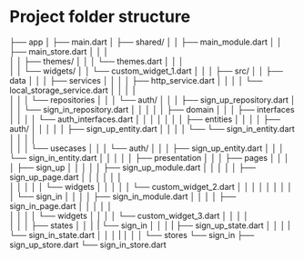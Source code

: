 # Project folder structure

├── app
│   ├── main.dart
│   ├── shared/
│   │   ├── main_module.dart
│   │   ├── main_store.dart
│   │   │   
│   │   ├── themes/
│   │   │   └── themes.dart
│   │   │   
│   │   └── widgets/
│   │       └── custom_widget_1.dart
│   │
│   ├── src/
│   │   ├── data
│   │   │   ├── services
│   │   │   │   ├── http_service.dart
│   │   │   │   └── local_storage_service.dart
│   │   │   │  
│   │   │   └── repositories
│   │   │       └── auth/
│   │   │           ├── sign_up_repository.dart
│   │   │           └── sign_in_repository.dart
│   │   │
│   │   ├── domain
│   │   │   ├── interfaces
│   │   │   │   └── auth_interfaces.dart
│   │   │   │
│   │   │   ├── entities
│   │   │   │   ├── auth/
│   │   │   │   │   ├── sign_up_entity.dart
│   │   │   │   └── └── sign_in_entity.dart
│   │   │   │  
│   │   │   └── usecases
│   │   │       └── auth/
│   │   │           ├── sign_up_entity.dart
│   │   │           └── sign_in_entity.dart
│   │   │
│   │   ├── presentation
│   │   │   ├── pages
│   │   │   │   ├── sign_up
│   │   │   │   │   ├── sign_up_module.dart
│   │   │   │   │   ├── sign_up_page.dart
│   │   │   │   │   │  
│   │   │   │   │   └── widgets
│   │   │   │   │       └── custom_widget_2.dart
│   │   │   │   │
│   │   │   │   └── sign_in
│   │   │   │       ├── sign_in_module.dart
│   │   │   │       ├── sign_in_page.dart
│   │   │   │       │  
│   │   │   │       └── widgets
│   │   │   │           └── custom_widget_3.dart
│   │   │   │  
│   │   │   ├── states
│   │   │   |   └── sign_in
│   │   │   |       ├── sign_up_state.dart
│   │   │   |       └── sign_in_state.dart
│   │   │   |
│   │   │   └── stores
                └── sign_in
                    ├── sign_up_store.dart
                    └── sign_in_store.dart
